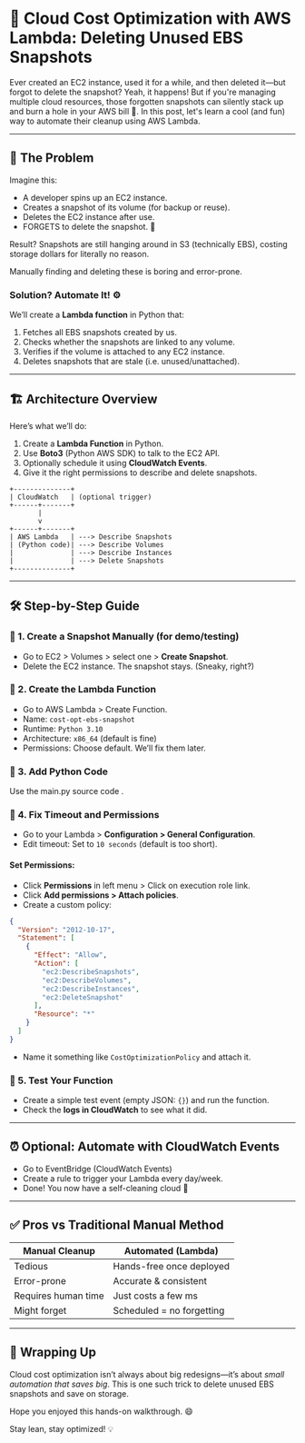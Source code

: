 
# 🚀 Cloud Cost Optimization with AWS Lambda: Deleting Unused EBS Snapshots

Ever created an EC2 instance, used it for a while, and then deleted it—but forgot to delete the snapshot? Yeah, it happens! But if you're managing multiple cloud resources, those forgotten snapshots can silently stack up and burn a hole in your AWS bill 💸. In this post, let's learn a cool (and fun) way to automate their cleanup using AWS Lambda.

---

## 🧠 The Problem

Imagine this:
- A developer spins up an EC2 instance.
- Creates a snapshot of its volume (for backup or reuse).
- Deletes the EC2 instance after use.
- FORGETS to delete the snapshot. 😬

Result? Snapshots are still hanging around in S3 (technically EBS), costing storage dollars for literally no reason.

Manually finding and deleting these is boring and error-prone.

### Solution? Automate It! ⚙️

We’ll create a **Lambda function** in Python that:
1. Fetches all EBS snapshots created by us.
2. Checks whether the snapshots are linked to any volume.
3. Verifies if the volume is attached to any EC2 instance.
4. Deletes snapshots that are stale (i.e. unused/unattached).

---

## 🏗️ Architecture Overview

Here’s what we’ll do:

1. Create a **Lambda Function** in Python.
2. Use **Boto3** (Python AWS SDK) to talk to the EC2 API.
3. Optionally schedule it using **CloudWatch Events**.
4. Give it the right permissions to describe and delete snapshots.

```plaintext
+--------------+
| CloudWatch   | (optional trigger)
+------+-------+
       |
       v
+------+-------+
| AWS Lambda   | ---> Describe Snapshots
| (Python code)| ---> Describe Volumes
|              | ---> Describe Instances
|              | ---> Delete Snapshots
+--------------+
```

---

## 🛠️ Step-by-Step Guide

### 🔹 1. Create a Snapshot Manually (for demo/testing)
- Go to EC2 > Volumes > select one > **Create Snapshot**.
- Delete the EC2 instance. The snapshot stays. (Sneaky, right?)

### 🔹 2. Create the Lambda Function
- Go to AWS Lambda > Create Function.
- Name: `cost-opt-ebs-snapshot`
- Runtime: `Python 3.10`
- Architecture: `x86_64` (default is fine)
- Permissions: Choose default. We’ll fix them later.

### 🔹 3. Add Python Code
Use the main.py source code .

### 🔹 4. Fix Timeout and Permissions

- Go to your Lambda > **Configuration > General Configuration**.
- Edit timeout: Set to `10 seconds` (default is too short).

#### Set Permissions:
- Click **Permissions** in left menu > Click on execution role link.
- Click **Add permissions > Attach policies**.
- Create a custom policy:

```json
{
  "Version": "2012-10-17",
  "Statement": [
    {
      "Effect": "Allow",
      "Action": [
        "ec2:DescribeSnapshots",
        "ec2:DescribeVolumes",
        "ec2:DescribeInstances",
        "ec2:DeleteSnapshot"
      ],
      "Resource": "*"
    }
  ]
}
```

- Name it something like `CostOptimizationPolicy` and attach it.

### 🔹 5. Test Your Function
- Create a simple test event (empty JSON: `{}`) and run the function.
- Check the **logs in CloudWatch** to see what it did.

---

## ⏰ Optional: Automate with CloudWatch Events
- Go to EventBridge (CloudWatch Events)
- Create a rule to trigger your Lambda every day/week.
- Done! You now have a self-cleaning cloud 🧹

---

## ✅ Pros vs Traditional Manual Method

| Manual Cleanup       | Automated (Lambda)        |
|----------------------|---------------------------|
| Tedious              | Hands-free once deployed  |
| Error-prone          | Accurate & consistent     |
| Requires human time  | Just costs a few ms       |
| Might forget         | Scheduled = no forgetting |

---

## 🏁 Wrapping Up

Cloud cost optimization isn’t always about big redesigns—it’s about *small automation that saves big*. This is one such trick to delete unused EBS snapshots and save on storage.

Hope you enjoyed this hands-on walkthrough. 😄

Stay lean, stay optimized! 💡

